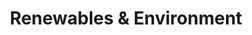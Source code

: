 ---
title: Renewables & Environment
slug: renewables-environment
taxonomy:
	tag: industry
content:
    items:
        '@taxonomy.industry': renewables-environment
    order:
        by: date
        dir: desc
---